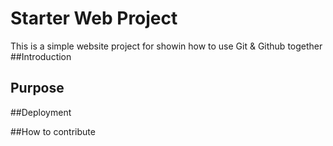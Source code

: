 # Starter Web Project
This is a simple website project for showin how to use Git & Github together
##Introduction

## Purpose

##Deployment

##How to contribute